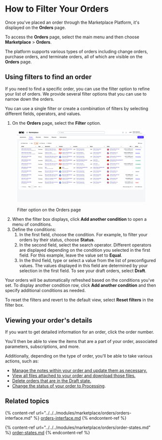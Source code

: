 # How to Filter Your Orders

Once you've placed an order through the Marketplace Platform, it's displayed on the **Orders** page.&#x20;

To access the **Orders** page, select the main menu and then choose **Marketplace** > **Orders**.&#x20;

The platform supports various types of orders including change orders, purchase orders, and terminate orders, all of which are visible on the **Orders** page.

## Using filters to find an order

If you need to find a specific order, you can use the filter option to refine your list of orders. We provide several filter options that you can use to narrow down the orders.&#x20;

You can use a single filter or create a combination of filters by selecting different fields, operators, and values.

1. On the **Orders** page, select the **Filter** option.

<figure><img src="../../../.gitbook/assets/Orders (2).png" alt=""><figcaption><p>Filter option on the Orders page</p></figcaption></figure>

2. When the filter box displays, click **Add another condition** to open a menu of conditions.&#x20;
3. Define the conditions:
   1. In the first field, choose the condition. For example, to filter your orders by their status, choose **Status**.
   2. In the second field, select the search operator. Different operators are displayed depending on the condition you selected in the first field. For this example, leave the value set to **Equal**.
   3. In the third field, type or select a value from the list of preconfigured values. The values displayed in this field are determined by your selection in the first field. To see your draft orders, select **Draft**.

Your orders will be automatically refreshed based on the conditions you've set. To display another condition row, click **Add another condition** and then specify additional conditions as needed.

To reset the filters and revert to the default view, select **Reset filters** in the filter box.&#x20;

## Viewing your order's details

If you want to get detailed information for an order, click the order number.&#x20;

You'll then be able to view the items that are a part of your order, associated parameters, subscriptions, and more.

Additionally, depending on the type of order, you'll be able to take various actions, such as:

* [Manage the notes within your order and update them as necessary.](../../../modules/marketplace/orders/manage-order-notes.md)
* [View all files attached to your order and download those files.](../../../modules/marketplace/orders/view-and-download-attachments.md)
* [Delete orders that are in the Draft state.](../../../modules/marketplace/orders/delete-draft-orders.md)
* [Change the status of your order to Processing](../../../modules/marketplace/orders/set-an-order-to-processing.md).

## Related topics

{% content-ref url="../../../modules/marketplace/orders/orders-interface.md" %}
[orders-interface.md](../../../modules/marketplace/orders/orders-interface.md)
{% endcontent-ref %}

{% content-ref url="../../../modules/marketplace/orders/order-states.md" %}
[order-states.md](../../../modules/marketplace/orders/order-states.md)
{% endcontent-ref %}
